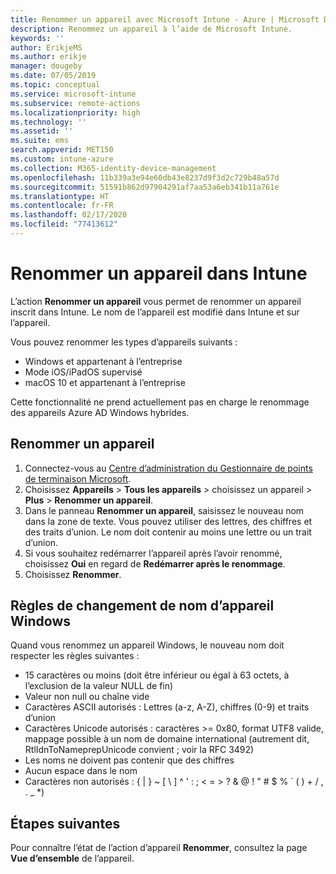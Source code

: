 ```yaml
---
title: Renommer un appareil avec Microsoft Intune - Azure | Microsoft Docs
description: Renommez un appareil à l’aide de Microsoft Intune.
keywords: ''
author: ErikjeMS
ms.author: erikje
manager: dougeby
ms.date: 07/05/2019
ms.topic: conceptual
ms.service: microsoft-intune
ms.subservice: remote-actions
ms.localizationpriority: high
ms.technology: ''
ms.assetid: ''
ms.suite: ems
search.appverid: MET150
ms.custom: intune-azure
ms.collection: M365-identity-device-management
ms.openlocfilehash: 11b339a3e94e60db43e8237d9f3d2c729b48a57d
ms.sourcegitcommit: 51591b862d97904291af7aa53a6eb341b11a761e
ms.translationtype: HT
ms.contentlocale: fr-FR
ms.lasthandoff: 02/17/2020
ms.locfileid: "77413612"
---
```

# <a name="rename-a-device-in-intune"></a>Renommer un appareil dans Intune

L’action **Renommer un appareil** vous permet de renommer un appareil inscrit dans Intune. Le nom de l’appareil est modifié dans Intune et sur l’appareil.

Vous pouvez renommer les types d’appareils suivants :
- Windows et appartenant à l’entreprise 
- Mode iOS/iPadOS supervisé
- macOS 10 et appartenant à l’entreprise

Cette fonctionnalité ne prend actuellement pas en charge le renommage des appareils Azure AD Windows hybrides.

## <a name="rename-a-device"></a>Renommer un appareil

1. Connectez-vous au [Centre d’administration du Gestionnaire de points de terminaison Microsoft](https://go.microsoft.com/fwlink/?linkid=2109431).
3. Choisissez **Appareils** > **Tous les appareils** > choisissez un appareil > **Plus** > **Renommer un appareil**.
4. Dans le panneau **Renommer un appareil**, saisissez le nouveau nom dans la zone de texte. Vous pouvez utiliser des lettres, des chiffres et des traits d’union. Le nom doit contenir au moins une lettre ou un trait d’union.
5. Si vous souhaitez redémarrer l’appareil après l’avoir renommé, choisissez **Oui** en regard de **Redémarrer après le renommage**.
6. Choisissez **Renommer**.

## <a name="windows-device-rename-rules"></a>Règles de changement de nom d’appareil Windows
Quand vous renommez un appareil Windows, le nouveau nom doit respecter les règles suivantes :
- 15 caractères ou moins (doit être inférieur ou égal à 63 octets, à l’exclusion de la valeur NULL de fin)
- Valeur non null ou chaîne vide
- Caractères ASCII autorisés : Lettres (a-z, A-Z), chiffres (0-9) et traits d’union
- Caractères Unicode autorisés : caractères >= 0x80, format UTF8 valide, mappage possible à un nom de domaine international (autrement dit, RtlIdnToNameprepUnicode convient ; voir la RFC 3492)
- Les noms ne doivent pas contenir que des chiffres
- Aucun espace dans le nom
- Caractères non autorisés : { | } ~ [ \ ] ^ ' : ; < = > ? & @ ! " # $ % ` ( ) + / , . _ *)


## <a name="next-steps"></a>Étapes suivantes

Pour connaître l’état de l’action d’appareil **Renommer**, consultez la page **Vue d’ensemble** de l’appareil.
